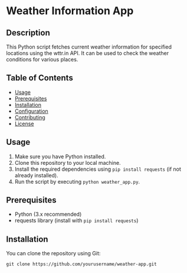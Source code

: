 # Weather Information App

## Description
This Python script fetches current weather information for specified locations using the wttr.in API. It can be used to check the weather conditions for various places.

## Table of Contents
- [Usage](#usage)
- [Prerequisites](#prerequisites)
- [Installation](#installation)
- [Configuration](#configuration)
- [Contributing](#contributing)
- [License](#license)

## Usage
1. Make sure you have Python installed.
2. Clone this repository to your local machine.
3. Install the required dependencies using `pip install requests` (if not already installed).
4. Run the script by executing `python weather_app.py`.

## Prerequisites
- Python (3.x recommended)
- requests library (install with `pip install requests`)

## Installation
You can clone the repository using Git:

```shell
git clone https://github.com/yourusername/weather-app.git
